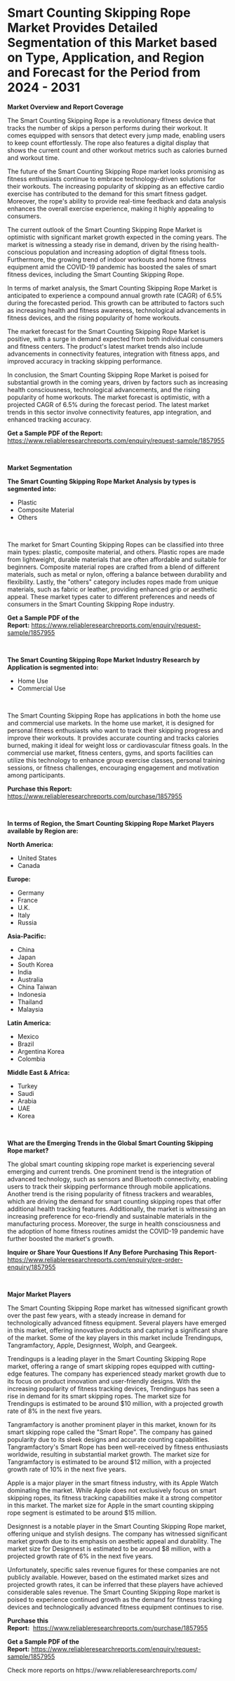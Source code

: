 <p><h1>Smart Counting Skipping Rope Market Provides Detailed Segmentation of this Market based on Type, Application, and Region and Forecast for the Period from 2024 - 2031</h1></p><p><strong>Market Overview and Report Coverage</strong></p>
<p><p>The Smart Counting Skipping Rope is a revolutionary fitness device that tracks the number of skips a person performs during their workout. It comes equipped with sensors that detect every jump made, enabling users to keep count effortlessly. The rope also features a digital display that shows the current count and other workout metrics such as calories burned and workout time.</p><p>The future of the Smart Counting Skipping Rope market looks promising as fitness enthusiasts continue to embrace technology-driven solutions for their workouts. The increasing popularity of skipping as an effective cardio exercise has contributed to the demand for this smart fitness gadget. Moreover, the rope's ability to provide real-time feedback and data analysis enhances the overall exercise experience, making it highly appealing to consumers.</p><p>The current outlook of the Smart Counting Skipping Rope Market is optimistic with significant market growth expected in the coming years. The market is witnessing a steady rise in demand, driven by the rising health-conscious population and increasing adoption of digital fitness tools. Furthermore, the growing trend of indoor workouts and home fitness equipment amid the COVID-19 pandemic has boosted the sales of smart fitness devices, including the Smart Counting Skipping Rope.</p><p>In terms of market analysis, the Smart Counting Skipping Rope Market is anticipated to experience a compound annual growth rate (CAGR) of 6.5% during the forecasted period. This growth can be attributed to factors such as increasing health and fitness awareness, technological advancements in fitness devices, and the rising popularity of home workouts.</p><p>The market forecast for the Smart Counting Skipping Rope Market is positive, with a surge in demand expected from both individual consumers and fitness centers. The product's latest market trends also include advancements in connectivity features, integration with fitness apps, and improved accuracy in tracking skipping performance.</p><p>In conclusion, the Smart Counting Skipping Rope Market is poised for substantial growth in the coming years, driven by factors such as increasing health consciousness, technological advancements, and the rising popularity of home workouts. The market forecast is optimistic, with a projected CAGR of 6.5% during the forecast period. The latest market trends in this sector involve connectivity features, app integration, and enhanced tracking accuracy.</p></p>
<p><strong>Get a Sample PDF of the Report:</strong> <a href="https://www.reliableresearchreports.com/enquiry/request-sample/1857955">https://www.reliableresearchreports.com/enquiry/request-sample/1857955</a></p>
<p>&nbsp;</p>
<p><strong>Market Segmentation</strong></p>
<p><strong>The Smart Counting Skipping Rope Market Analysis by types is segmented into:</strong></p>
<p><ul><li>Plastic</li><li>Composite Material</li><li>Others</li></ul></p>
<p>&nbsp;</p>
<p><p>The market for Smart Counting Skipping Ropes can be classified into three main types: plastic, composite material, and others. Plastic ropes are made from lightweight, durable materials that are often affordable and suitable for beginners. Composite material ropes are crafted from a blend of different materials, such as metal or nylon, offering a balance between durability and flexibility. Lastly, the "others" category includes ropes made from unique materials, such as fabric or leather, providing enhanced grip or aesthetic appeal. These market types cater to different preferences and needs of consumers in the Smart Counting Skipping Rope industry.</p></p>
<p><strong>Get a Sample PDF of the Report:</strong>&nbsp;<a href="https://www.reliableresearchreports.com/enquiry/request-sample/1857955">https://www.reliableresearchreports.com/enquiry/request-sample/1857955</a></p>
<p>&nbsp;</p>
<p><strong>The Smart Counting Skipping Rope Market Industry Research by Application is segmented into:</strong></p>
<p><ul><li>Home Use</li><li>Commercial Use</li></ul></p>
<p>&nbsp;</p>
<p><p>The Smart Counting Skipping Rope has applications in both the home use and commercial use markets. In the home use market, it is designed for personal fitness enthusiasts who want to track their skipping progress and improve their workouts. It provides accurate counting and tracks calories burned, making it ideal for weight loss or cardiovascular fitness goals. In the commercial use market, fitness centers, gyms, and sports facilities can utilize this technology to enhance group exercise classes, personal training sessions, or fitness challenges, encouraging engagement and motivation among participants.</p></p>
<p><strong>Purchase this Report:</strong>&nbsp; <a href="https://www.reliableresearchreports.com/purchase/1857955">https://www.reliableresearchreports.com/purchase/1857955</a></p>
<p>&nbsp;</p>
<p><strong>In terms of Region, the Smart Counting Skipping Rope Market Players available by Region are:</strong></p>
<p>
    <p> <strong> North America: </strong>
        <ul>
            <li>United States</li>
            <li>Canada</li>
        </ul>
        </p> 
    <p> <strong> Europe: </strong>
        <ul>
            <li>Germany</li>
            <li>France</li>
            <li>U.K.</li>
            <li>Italy</li>
            <li>Russia</li>
        </ul>
        </p> 
    <p> <strong> Asia-Pacific: </strong>
        <ul>
            <li>China</li>
            <li>Japan</li>
            <li>South Korea</li>
            <li>India</li>
            <li>Australia</li>
            <li>China Taiwan</li>
            <li>Indonesia</li>
            <li>Thailand</li>
            <li>Malaysia</li>
        </ul>
        </p> 
    <p> <strong> Latin America: </strong>
        <ul>
            <li>Mexico</li>
            <li>Brazil</li>
            <li>Argentina Korea</li>
            <li>Colombia</li>
        </ul>
        </p> 
    <p> <strong> Middle East & Africa: </strong>
        <ul>
            <li>Turkey</li>
            <li>Saudi</li>
            <li>Arabia</li>
            <li>UAE</li>
            <li>Korea</li>
        </ul>
    </p>
    </p>
<p>&nbsp;</p>
<p><strong>What are the Emerging Trends in the Global Smart Counting Skipping Rope market?</strong></p>
<p><p>The global smart counting skipping rope market is experiencing several emerging and current trends. One prominent trend is the integration of advanced technology, such as sensors and Bluetooth connectivity, enabling users to track their skipping performance through mobile applications. Another trend is the rising popularity of fitness trackers and wearables, which are driving the demand for smart counting skipping ropes that offer additional health tracking features. Additionally, the market is witnessing an increasing preference for eco-friendly and sustainable materials in the manufacturing process. Moreover, the surge in health consciousness and the adoption of home fitness routines amidst the COVID-19 pandemic have further boosted the market's growth.</p></p>
<p><strong>Inquire or Share Your Questions If Any Before Purchasing This Report</strong>- <a href="https://www.reliableresearchreports.com/enquiry/pre-order-enquiry/1857955">https://www.reliableresearchreports.com/enquiry/pre-order-enquiry/1857955</a></p>
<p>&nbsp;</p>
<p><strong>Major Market Players</strong></p>
<p><p>The Smart Counting Skipping Rope market has witnessed significant growth over the past few years, with a steady increase in demand for technologically advanced fitness equipment. Several players have emerged in this market, offering innovative products and capturing a significant share of the market. Some of the key players in this market include Trendingups, Tangramfactory, Apple, Designnest, Wolph, and Geargeek. </p><p>Trendingups is a leading player in the Smart Counting Skipping Rope market, offering a range of smart skipping ropes equipped with cutting-edge features. The company has experienced steady market growth due to its focus on product innovation and user-friendly designs. With the increasing popularity of fitness tracking devices, Trendingups has seen a rise in demand for its smart skipping ropes. The market size for Trendingups is estimated to be around $10 million, with a projected growth rate of 8% in the next five years.</p><p>Tangramfactory is another prominent player in this market, known for its smart skipping rope called the "Smart Rope". The company has gained popularity due to its sleek designs and accurate counting capabilities. Tangramfactory's Smart Rope has been well-received by fitness enthusiasts worldwide, resulting in substantial market growth. The market size for Tangramfactory is estimated to be around $12 million, with a projected growth rate of 10% in the next five years.</p><p>Apple is a major player in the smart fitness industry, with its Apple Watch dominating the market. While Apple does not exclusively focus on smart skipping ropes, its fitness tracking capabilities make it a strong competitor in this market. The market size for Apple in the smart counting skipping rope segment is estimated to be around $15 million.</p><p>Designnest is a notable player in the Smart Counting Skipping Rope market, offering unique and stylish designs. The company has witnessed significant market growth due to its emphasis on aesthetic appeal and durability. The market size for Designnest is estimated to be around $8 million, with a projected growth rate of 6% in the next five years.</p><p>Unfortunately, specific sales revenue figures for these companies are not publicly available. However, based on the estimated market sizes and projected growth rates, it can be inferred that these players have achieved considerable sales revenue. The Smart Counting Skipping Rope market is poised to experience continued growth as the demand for fitness tracking devices and technologically advanced fitness equipment continues to rise.</p></p>
<p><strong>Purchase this Report:</strong>&nbsp;&nbsp;<a href="https://www.reliableresearchreports.com/purchase/1857955">https://www.reliableresearchreports.com/purchase/1857955</a></p>
<p></p>
<p><strong>Get a Sample PDF of the Report:</strong>&nbsp;<a href="https://www.reliableresearchreports.com/enquiry/request-sample/1857955">https://www.reliableresearchreports.com/enquiry/request-sample/1857955</a></p>
<p>Check more reports on https://www.reliableresearchreports.com/</p>
